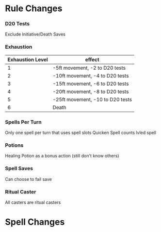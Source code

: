 # Rule Changes

### D20 Tests

Exclude Initiative/Death Saves

### Exhaustion

|Exhaustion Level|effect|
|----|----|
|1|-5ft movement, -2 to D20 tests|
|2|-10ft movement, -4 to D20 tests|
|3|-15ft movement, -6 to D20 tests|
|4|-20ft movement, -8 to D20 tests|
|5|-25ft movement, -10 to D20 tests|
|6|Death|


### Spells Per Turn

Only one spell per turn that uses spell slots
Quicken Spell counts lvled spell

### Potions

Healing Potion as a bonus action (still don't know others)

### Spell Saves

Can choose to fail save

### Ritual Caster

All casters are ritual casters


# Spell Changes
